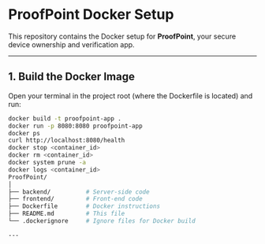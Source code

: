 # ProofPoint Docker Setup

This repository contains the Docker setup for **ProofPoint**, your secure device ownership and verification app.

---

## **1. Build the Docker Image**

Open your terminal in the project root (where the Dockerfile is located) and run:

```bash
docker build -t proofpoint-app .
docker run -p 8080:8080 proofpoint-app
docker ps
curl http://localhost:8080/health
docker stop <container_id>
docker rm <container_id>
docker system prune -a
docker logs <container_id>
ProofPoint/
│
├── backend/          # Server-side code
├── frontend/         # Front-end code
├── Dockerfile        # Docker instructions
├── README.md         # This file
└── .dockerignore     # Ignore files for Docker build

---

